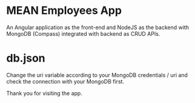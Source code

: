 # MEAN Employees App

An Angular application as the front-end and NodeJS as the backend with MongoDB (Compass) integrated with backend as CRUD APIs.

# db.json
Change the uri variable according to your MongoDB credentials / uri and check the connection with your MongoDB first.

Thank you for visiting the app.
